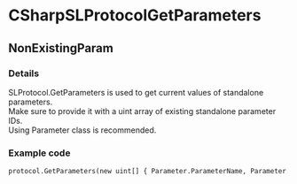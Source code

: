 ﻿---  
uid: Validator_3_33_2  
---

# CSharpSLProtocolGetParameters

## NonExistingParam

### Details

SLProtocol.GetParameters is used to get current values of standalone parameters.  
Make sure to provide it with a uint array of existing standalone parameter IDs.  
Using Parameter class is recommended.

### Example code

```xml
protocol.GetParameters(new uint[] { Parameter.ParameterName, Parameter.ParameterName2 });
```

